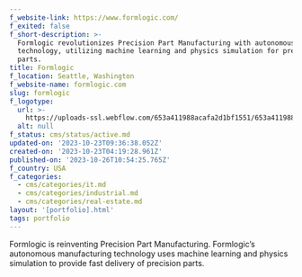 ```yaml
---
f_website-link: https://www.formlogic.com/
f_exited: false
f_short-description: >-
  Formlogic revolutionizes Precision Part Manufacturing with autonomous
  technology, utilizing machine learning and physics simulation for precision
  parts.
title: Formlogic
f_location: Seattle, Washington
f_website-name: formlogic.com
slug: formlogic
f_logotype:
  url: >-
    https://uploads-ssl.webflow.com/653a411988acafa2d1bf1551/653a411988acafa2d1bf1613_64f85d47bbb31cf426780e41_formlogic.png
  alt: null
f_status: cms/status/active.md
updated-on: '2023-10-23T09:36:38.052Z'
created-on: '2023-10-23T04:19:28.961Z'
published-on: '2023-10-26T10:54:25.765Z'
f_country: USA
f_categories:
  - cms/categories/it.md
  - cms/categories/industrial.md
  - cms/categories/real-estate.md
layout: '[portfolio].html'
tags: portfolio
---
```


Formlogic is reinventing Precision Part Manufacturing. Formlogic’s autonomous manufacturing technology uses machine learning and physics simulation to provide fast delivery of precision parts.
